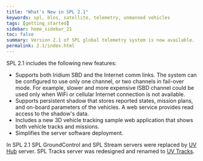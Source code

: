 ```yaml
---
title: "What's New in SPL 2.1"
keywords: spl, blos, satellite, telemetry, unmanned vehicles
tags: [getting_started]
sidebar: home_sidebar_21
toc: false
summary: Version 2.1 of SPL global telemetry system is now available.
permalink: 2.1/index.html
---
```


SPL 2.1 includes the following new features:
- Supports both Iridium SBD and the Internet comm links. The system can be configured to use only one channel, or two channels in fail-over mode. For example, slower and more expensive ISBD channel could be used only when WiFi or cellular Internet connection is not available.
- Supports persistent shadow that stores reported states, mission plans, and on-board parameters of the vehicles. A web service provides read access to the shadow's data.
- Includes a new 3D vehicle tracking sample web application that shows both vehicle tracks and missions.
- Simplifies the server software deployment.

In SPL 2.1 SPL GroundControl and SPL Stream servers were replaced by [UV Hub](uvhub.html) server. SPL Tracks server was redesigned and renamed to [UV Tracks](uvtracks.html).